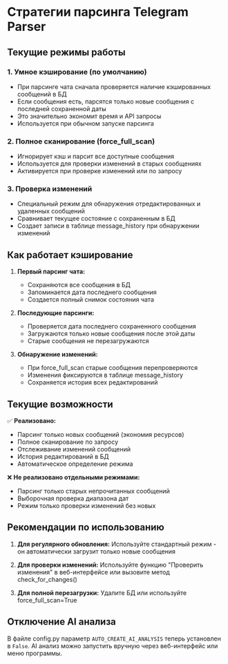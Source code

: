 # Стратегии парсинга Telegram Parser

## Текущие режимы работы

### 1. **Умное кэширование (по умолчанию)**
- При парсинге чата сначала проверяется наличие кэшированных сообщений в БД
- Если сообщения есть, парсятся только новые сообщения с последней сохраненной даты
- Это значительно экономит время и API запросы
- Используется при обычном запуске парсинга

### 2. **Полное сканирование (force_full_scan)**
- Игнорирует кэш и парсит все доступные сообщения
- Используется для проверки изменений в старых сообщениях
- Активируется при проверке изменений или по запросу

### 3. **Проверка изменений**
- Специальный режим для обнаружения отредактированных и удаленных сообщений
- Сравнивает текущее состояние с сохраненным в БД
- Создает записи в таблице message_history при обнаружении изменений

## Как работает кэширование

1. **Первый парсинг чата:**
   - Сохраняются все сообщения в БД
   - Запоминается дата последнего сообщения
   - Создается полный снимок состояния чата

2. **Последующие парсинги:**
   - Проверяется дата последнего сохраненного сообщения
   - Загружаются только новые сообщения после этой даты
   - Старые сообщения не перезагружаются

3. **Обнаружение изменений:**
   - При force_full_scan старые сообщения перепроверяются
   - Изменения фиксируются в таблице message_history
   - Сохраняется история всех редактирований

## Текущие возможности

✅ **Реализовано:**
- Парсинг только новых сообщений (экономия ресурсов)
- Полное сканирование по запросу
- Отслеживание изменений сообщений
- История редактирований в БД
- Автоматическое определение режима

❌ **Не реализовано отдельными режимами:**
- Парсинг только старых непрочитанных сообщений
- Выборочная проверка диапазона дат
- Режим только проверки изменений без новых

## Рекомендации по использованию

1. **Для регулярного обновления:** Используйте стандартный режим - он автоматически загрузит только новые сообщения

2. **Для проверки изменений:** Используйте функцию "Проверить изменения" в веб-интерфейсе или вызовите метод check_for_changes()

3. **Для полной перезагрузки:** Удалите БД или используйте force_full_scan=True

## Отключение AI анализа

В файле config.py параметр `AUTO_CREATE_AI_ANALYSIS` теперь установлен в `False`. 
AI анализ можно запустить вручную через веб-интерфейс или меню программы.